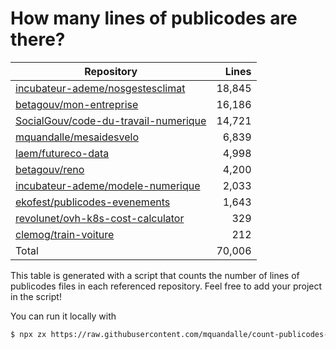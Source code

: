 # How many lines of publicodes are there?

<!--table:start-->
| Repository | Lines |
| --- | --: |
| [incubateur-ademe/nosgestesclimat](https://github.com/incubateur-ademe/nosgestesclimat/tree/master/data) | 18,845 |
| [betagouv/mon-entreprise](https://github.com/betagouv/mon-entreprise/tree/master/modele-social/règles) | 16,186 |
| [SocialGouv/code-du-travail-numerique](https://github.com/SocialGouv/code-du-travail-numerique/tree/master/packages/code-du-travail-modeles/src/modeles) | 14,721 |
| [mquandalle/mesaidesvelo](https://github.com/mquandalle/mesaidesvelo/tree/master/src) | 6,839 |
| [laem/futureco-data](https://github.com/laem/futureco-data/tree/master/) | 4,998 |
| [betagouv/reno](https://github.com/betagouv/reno/tree/master/app/règles) | 4,200 |
| [incubateur-ademe/modele-numerique](https://github.com/incubateur-ademe/modele-numerique/tree/master/rules) | 2,033 |
| [ekofest/publicodes-evenements](https://github.com/ekofest/publicodes-evenements/tree/master/rules) | 1,643 |
| [revolunet/ovh-k8s-cost-calculator](https://github.com/revolunet/ovh-k8s-cost-calculator/tree/master/src) | 329 |
| [clemog/train-voiture](https://github.com/clemog/train-voiture/tree/master/src/data) | 212 |
| Total | 70,006 |
<!--table:end-->

This table is generated with a script that counts the number of lines of publicodes files in each referenced repository. Feel free to add your project in the script!

You can run it locally with

```sh
$ npx zx https://raw.githubusercontent.com/mquandalle/count-publicodes-lines/master/count-publicodes-lines.mjs
```
